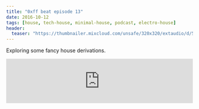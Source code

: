 ```yaml
---
title: "0xff beat episode 13"
date: 2016-10-12
tags: [house, tech-house, minimal-house, podcast, electro-house]
header:
  teaser: "https://thumbnailer.mixcloud.com/unsafe/320x320/extaudio/d/5/a/4/84dd-74b7-4c53-935c-fb20f77e66f5"
---
```


Exploring some fancy house derivations.

<iframe width="100%" height="120" src="https://www.mixcloud.com/widget/iframe/?hide_cover=1&light=1&feed=%2F0xff-beat%2F0xff-beat-episode-13%2F" frameborder="0" ></iframe>
